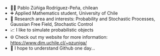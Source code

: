 - 🚶‍♂️  Pablo Zúñiga Rodríguez-Peña, chilean
- ➕ Applied Mathematics student, University of Chile
- 🎲 Research area and interests: Probability and Stochastic Processes, Gaussian Free Field, Stochastic Control
- 📈 I like to simulate probabilistic objects
- 🌐 Check out my website for more information: https://www.dim.uchile.cl/~pzuniga/
- 🙏 I hope to understand Github one day...

<!---
pabloisaacalexz/pabloisaacalexz is a ✨ special ✨ repository because its `README.md` (this file) appears on your GitHub profile.
You can click the Preview link to take a look at your changes.
--->

